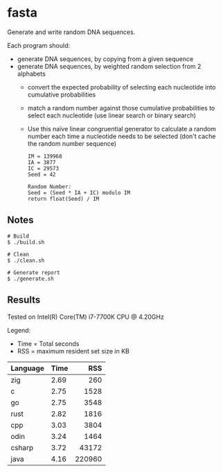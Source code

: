 # fasta
Generate and write random DNA sequences.

Each program should:
* generate DNA sequences, by copying from a given sequence
* generate DNA sequences, by weighted random selection from 2 alphabets
  * convert the expected probability of selecting each nucleotide into cumulative probabilities
  * match a random number against those cumulative probabilities to select each nucleotide (use linear search or binary search)
  * Use this naïve linear congruential generator to calculate a random number each time a nucleotide needs to be selected (don't cache the random number sequence)

    ```
    IM = 139968
    IA = 3877
    IC = 29573
    Seed = 42
        
    Random Number:
    Seed = (Seed * IA + IC) modulo IM
    return float(Seed) / IM
    ```

## Notes
```
# Build
$ ./build.sh

# Clean
$ ./clean.sh

# Generate report
$ ./generate.sh
```

## Results
Tested on Intel(R) Core(TM) i7-7700K CPU @ 4.20GHz

Legend:
* Time = Total seconds
* RSS = maximum resident set size in KB

| Language | Time | RSS    |
| -------- | ---- | -----: |
| zig      | 2.69 |    260 |
| c        | 2.75 |   1528 |
| go       | 2.75 |   3548 |
| rust     | 2.82 |   1816 |
| cpp      | 3.03 |   3804 |
| odin     | 3.24 |   1464 |
| csharp   | 3.72 |  43172 |
| java     | 4.16 | 220960 |
